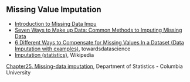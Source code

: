 

## Missing Value Imputation
* [Introduction to Missing Data Impu](https://medium.com/@Cambridge_Spark/tutorial-introduction-to-missing-data-imputation-4912b51c34eb)
* [Seven Ways to Make up Data: Common Methods to Imputing Missing Data](https://www.theanalysisfactor.com/seven-ways-to-make-up-data-common-methods-to-imputing-missing-data/)
* [6 Different Ways to Compensate for Missing Values In a Dataset (Data Imputation with examples)](https://towardsdatascience.com/6-different-ways-to-compensate-for-missing-values-data-imputation-with-examples-6022d9ca0779), towardsdatascience
* [Imputation (statistics)](https://en.wikipedia.org/wiki/Imputation_(statistics)), Wikipedia

[Chapter25. Missing-data imputation](http://www.stat.columbia.edu/~gelman/arm/missing.pdf), Department of Statistics - Columbia University
